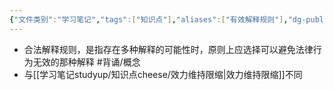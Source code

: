 ```yaml
---
{"文件类别":"学习笔记","tags":["知识点"],"aliases":["有效解释规则"],"dg-publish":true,"permalink":"/学习笔记studyup/知识点cheese/合法解释规则/","dgPassFrontmatter":true,"created":"2024-07-16T16:45:09.382+08:00","updated":"2024-09-11T12:07:21.096+08:00"}
---
```


- 合法解释规则，是指存在多种解释的可能性时，原则上应选择可以避免法律行为无效的那种解释 #背诵/概念 
- 与[[学习笔记studyup/知识点cheese/效力维持限缩\|效力维持限缩]]不同

